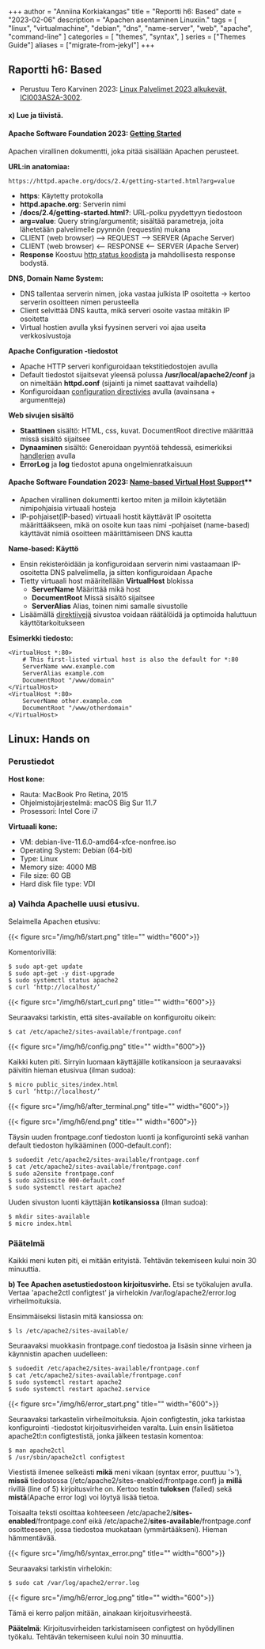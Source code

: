 +++
author = "Anniina Korkiakangas"
title = "Reportti h6: Based"
date = "2023-02-06"
description = "Apachen asentaminen Linuxiin."
tags = [
    "linux",
    "virtualmachine",
    "debian",
    "dns",
    "name-server",
    "web",
    "apache",
    "command-line"
]
categories = [
    "themes",
    "syntax",
]
series = ["Themes Guide"]
aliases = ["migrate-from-jekyl"]
+++

## **Raportti h6: Based**
- Perustuu Tero Karvinen 2023: [Linux Palvelimet 2023 alkukevät, ICI003AS2A-3002](https://terokarvinen.com/2023/linux-palvelimet-2023-alkukevat/).

#### **x) Lue ja tiivistä.** 
 
#### **Apache Software Foundation 2023**: [Getting Started](https://httpd.apache.org/docs/2.4/getting-started.html)

Apachen virallinen dokumentti, joka pitää sisällään Apachen perusteet.

**URL:in anatomiaa:**

    https://httpd.apache.org/docs/2.4/getting-started.html?arg=value

- **https**: Käytetty protokolla
- **httpd.apache.org**: Serverin nimi
- **/docs/2.4/getting-started.html?**: URL-polku pyydettyyn tiedostoon
- **arg=value**: Query string/argumentit; sisältää parametreja, joita lähetetään palvelimelle pyynnön (requestin) mukana
- CLIENT (web browser) --> REQUEST --> SERVER (Apache Server)
- CLIENT (web browser) <-- RESPONSE <-- SERVER (Apache Server)
 - **Response** Koostuu [http status koodista](https://cwiki.apache.org/confluence/display/HTTPD/CommonHTTPStatusCodes) ja mahdollisesta response bodystä.

**DNS, Domain Name System:**

- DNS tallentaa serverin nimen, joka vastaa julkista IP osoitetta -> kertoo serverin osoitteen nimen perusteella 
- Client selvittää DNS kautta, mikä serveri osoite vastaa mitäkin IP osoitetta
- Virtual hostien avulla yksi fyysinen serveri voi ajaa useita verkkosivustoja
    
**Apache Configuration -tiedostot**

- Apache HTTP serveri konfiguroidaan tekstitiedostojen avulla
- Default tiedostot sijaitsevat yleensä polussa **/usr/local/apache2/conf** ja on nimeltään **httpd.conf** (sijainti ja nimet saattavat vaihdella)
- Konfiguroidaan [configuration directivies](https://httpd.apache.org/docs/2.4/mod/quickreference.html) avulla (avainsana + argumentteja)

**Web sivujen sisältö**

- **Staattinen** sisältö: HTML, css, kuvat. DocumentRoot directive määrittää missä sisältö sijaitsee
- **Dynaaminen** sisältö: Generoidaan pyyntöä tehdessä, esimerkiksi [handlerien](https://httpd.apache.org/docs/2.4/handler.html) avulla 
- **ErrorLog** ja **log** tiedostot apuna ongelmienratkaisuun

#### **Apache Software Foundation 2023**: [Name-based Virtual Host Support](https://httpd.apache.org/docs/current/vhosts/name-based.html)**

- Apachen virallinen dokumentti kertoo miten ja milloin käytetään nimipohjaisia virtuaali hosteja
- IP-pohjaiset(IP-based) virtuaali hostit käyttävät IP osoitetta määrittääkseen, mikä on osoite kun taas nimi -pohjaiset (name-based) käyttävät nimiä osoitteen määrittämiseen DNS kautta 

**Name-based: Käyttö**

-  Ensin rekisteröidään ja konfiguroidaan serverin nimi vastaamaan IP-osoitetta DNS palvelimella, ja sitten konfiguroidaan Apache
- Tietty virtuaali host määritellään **VirtualHost** blokissa
    - **ServerName** Määrittää mikä host
    - **DocumentRoot** Missä sisältö sijaitsee
    - **ServerAlias** Alias, toinen nimi samalle sivustolle
- Lisäämällä [direktiivejä](https://httpd.apache.org/docs/2.4/mod/quickreference.html)  sivustoa voidaan räätälöidä ja optimoida haluttuun käyttötarkoitukseen

**Esimerkki tiedosto:** 

    <VirtualHost *:80>
        # This first-listed virtual host is also the default for *:80
        ServerName www.example.com
        ServerAlias example.com 
        DocumentRoot "/www/domain"
    </VirtualHost>
    <VirtualHost *:80>
        ServerName other.example.com
        DocumentRoot "/www/otherdomain"
    </VirtualHost>

## **Linux: Hands on**
### **Perustiedot** 

**Host kone:**
- Rauta: MacBook Pro Retina, 2015
- Ohjelmistojärjestelmä: macOS Big Sur 11.7
- Prosessori: Intel Core i7

**Virtuaali kone:**
- VM: debian-live-11.6.0-amd64-xfce-nonfree.iso
- Operating System: Debian (64-bit)
- Type: Linux
- Memory size: 4000 MB
- File size: 60 GB
- Hard disk file type: VDI

### **a) Vaihda Apachelle uusi etusivu.** 

Selaimella Apachen etusivu: 

{{< figure src="/img/h6/start.png" title="" width="600">}}

Komentorivillä:

    $ sudo apt-get update   
    $ sudo apt-get -y dist-upgrade
    $ sudo systemctl status apache2
    $ curl ‘http://localhost/’

{{< figure src="/img/h6/start_curl.png" title="" width="600">}}

Seuraavaksi tarkistin, että sites-available on konfiguroitu oikein:

    $ cat /etc/apache2/sites-available/frontpage.conf

{{< figure src="/img/h6/config.png" title="" width="600">}}

Kaikki kuten piti. Sirryin luomaan käyttäjälle kotikansioon ja seuraavaksi päivitin hieman etusivua (ilman sudoa):

    $ micro public_sites/index.html
    $ curl ‘http://localhost/’

{{< figure src="/img/h6/after_terminal.png" title="" width="600">}}
 
{{< figure src="/img/h6/end.png" title="" width="600">}}

Täysin uuden frontpage.conf tiedoston luonti ja konfigurointi sekä vanhan default tiedoston hylkääminen (000-default.conf):

    $ sudoedit /etc/apache2/sites-available/frontpage.conf
    $ cat /etc/apache2/sites-available/frontpage.conf
    $ sudo a2ensite frontpage.conf
    $ sudo a2dissite 000-default.conf 
    $ sudo systemctl restart apache2

Uuden sivuston luonti käyttäjän **kotikansiossa** (ilman sudoa):

    $ mkdir sites-available
    $ micro index.html

### **Päätelmä**
Kaikki meni kuten piti, ei mitään erityistä. Tehtävän tekemiseen kului noin 30 minuuttia.

**b) Tee Apachen asetustiedostoon kirjoitusvirhe.** Etsi se työkalujen avulla. Vertaa 'apache2ctl configtest' ja virhelokin /var/log/apache2/error.log virheilmoituksia.

Ensimmäiseksi listasin mitä kansiossa on: 

    $ ls /etc/apache2/sites-available/

Seuraavaksi muokkasin frontpage.conf tiedostoa ja lisäsin sinne virheen ja käynnistin apachen uudelleen: 

    $ sudoedit /etc/apache2/sites-available/frontpage.conf
    $ cat /etc/apache2/sites-available/frontpage.conf
    $ sudo systemctl restart apache2
    $ sudo systemctl restart apache2.service

{{< figure src="/img/h6/error_start.png" title="" width="600">}}

Seuraavaksi tarkastelin virheilmoituksia. Ajoin configtestin, joka tarkistaa konfigurointi -tiedostot kirjoitusvirheiden varalta. Luin ensin lisätietoa apache2tl:n configtestistä, jonka jälkeen testasin komentoa:

    $ man apache2ctl
    $ /usr/sbin/apache2ctl configtest

Viestistä ilmenee selkeästi **mikä** meni vikaan (syntax error, puuttuu '>'), **missä** tiedostossa (/etc/apache2/sites-enabled/frontpage.conf) ja **millä** rivillä (line of 5) kirjoitusvirhe on.  Kertoo testin **tuloksen** (failed) sekä **mistä**(Apache error log) voi löytyä lisää tietoa.

Toisaalta  teksti osoittaa kohteeseen /etc/apache2/**sites-enabled**/frontpage.conf eikä /etc/apache2/**sites-available**/frontpage.conf osoitteeseen, jossa tiedostoa muokataan (ymmärtääkseni). Hieman hämmentävää. 

{{< figure src="/img/h6/syntax_error.png" title="" width="600">}}

Seuraavaksi tarkistin virhelokin:

    $ sudo cat /var/log/apache2/error.log

{{< figure src="/img/h6/error_log.png" title="" width="600">}}

Tämä ei kerro paljon mitään, ainakaan kirjoitusvirheestä. 

**Päätelmä**: Kirjoitusvirheiden tarkistamiseen configtest on hyödyllinen työkalu. Tehtävän tekemiseen kului noin 30 minuuttia. 